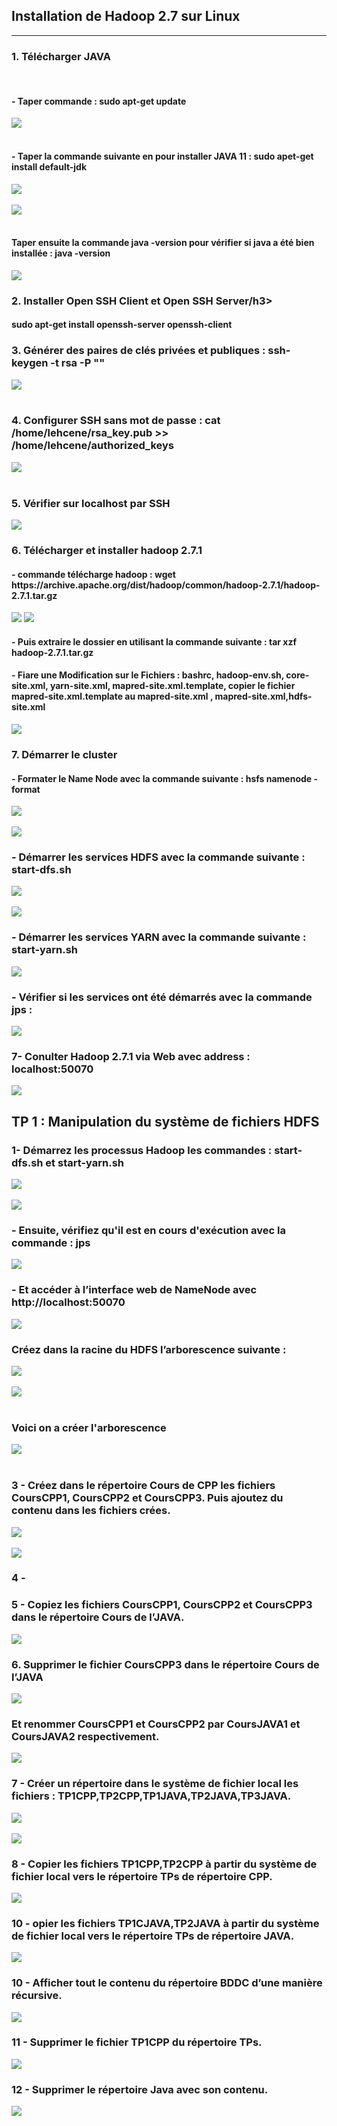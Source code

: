 <h2>Installation de Hadoop 2.7 sur Linux</h2>
<hr/>

<h3>1. Télécharger JAVA </h3>
<br/>
<h4>- Taper commande : sudo apt-get update</h4>
<img src="./img/img01.png">
<br/><br/>
<h4>- Taper la commande suivante en pour installer JAVA 11 : sudo apet-get install default-jdk</h4>
<img src="./img/img02.png">
<br/><br/>
<img src="./img/img03.png">
<br/><br/>
<h4>Taper ensuite la commande java -version pour vérifier si java a été bien installée : java -version</h4>
<img src="./img/img04.png"/>
<h3>2. Installer Open SSH Client et Open SSH Server/h3>
<h4>sudo apt-get install openssh-server openssh-client</h4>
<h3>3. Générer des paires de clés privées et publiques : ssh-keygen -t rsa -P ""</h3>
<img src="./img/img05.png"/>
<br/><br/>
<h3>4. Configurer SSH sans mot de passe : cat /home/lehcene/rsa_key.pub >> /home/lehcene/authorized_keys</h3>
<img src="./img/img06.png"/>
</br></br>
<h3>5. Vérifier sur localhost par SSH</h3>
<img src="./img/img07.png"/>
<h3>6. Télécharger et installer hadoop 2.7.1</h3>
<h4>- commande télécharge hadoop : wget https://archive.apache.org/dist/hadoop/common/hadoop-2.7.1/hadoop-2.7.1.tar.gz</h4>
<img src="./img/img08.png"/>
<img src="./img/img09.png"/>

<h4>- Puis extraire le dossier en utilisant la commande suivante : tar xzf hadoop-2.7.1.tar.gz</h4>
<h4>- Fiare une Modification sur le Fichiers : bashrc, hadoop-env.sh, core-site.xml, yarn-site.xml, mapred-site.xml.template, copier le fichier mapred-site.xml.template au mapred-site.xml , mapred-site.xml,hdfs-site.xml</h4>
<img src="./img/img010.png"/>
<h3>7. Démarrer le cluster</h3>
<h4>- Formater le Name Node avec la commande suivante : hsfs namenode -format</h4>
<img src="./img/img010.png"/>
<br/><br/>
<img src="./img/img011.png"/>
<h3>- Démarrer les services HDFS avec la commande suivante : start-dfs.sh</h3>

<img src="./img/img012.png"/>
<br/><br/>
<img src="./img/img013.png"/>
<h3>- Démarrer les services YARN avec la commande suivante : start-yarn.sh</h3>
<img src="./img/img014.png"/>
<h3>- Vérifier si les services ont été démarrés avec la commande jps :</h3>
<img src="./img/img015.png"/>
<h3>7- Conulter Hadoop 2.7.1 via Web avec address : localhost:50070</h3>
<img src="./img/img016.png"/>
<h2>TP 1 : Manipulation du système de fichiers HDFS</h2>
<h3> 1- Démarrez les processus Hadoop les commandes : start-dfs.sh et start-yarn.sh</h3>
<img src="./img2/img01.png"/>
<br><br>
<img src="./img2/img02.png"/>
<h3>- Ensuite, vérifiez qu'il est en cours d'exécution avec la commande : jps</h3>
<img src="./img2/img03.png" />
<h3>- Et accéder à l’interface web de NameNode avec http://localhost:50070</h3>
<img src="./img2/img04.png"/>

<h3 2 - >Créez dans la racine du HDFS l’arborescence suivante :</h3>
<img src="./img2/img05.png"/>
<br><br>
<img src="./img2/img06.png"/>
<br><br>
<h3>Voici on a créer l'arborescence</h3>
<img src="./img2/img07.png"/>
<br><br>
<h3> 3 - Créez dans le répertoire Cours de CPP les fichiers CoursCPP1, CoursCPP2 et
CoursCPP3. Puis ajoutez du contenu dans les fichiers crées.</h3>
<img src="./img2/img08.png"/>
<br><br>
<img src="./img2/img09.png"/>
<h3> 4 - </h3>
<h3> 5 - Copiez les fichiers CoursCPP1, CoursCPP2 et CoursCPP3 dans le répertoire Cours
de l’JAVA.</h3>
<img src="./img2/img010.png">
<h3>6. Supprimer le fichier CoursCPP3 dans le répertoire Cours de l’JAVA</h3>
<img src="./img2/img011.png">
<h3>Et renommer CoursCPP1 et CoursCPP2 par CoursJAVA1 et CoursJAVA2 respectivement.</h3>
<img src="./img2/img012.png">
<h3>  7 -  Créer un répertoire dans le système de fichier local les fichiers : TP1CPP,TP2CPP,TP1JAVA,TP2JAVA,TP3JAVA.</h3>
<img src="./img2/img013.png"/>
<br><br>
<img src="./img2/img014.png"/>
<h3>  8 - Copier les fichiers TP1CPP,TP2CPP à partir du système de fichier local vers le répertoire TPs de répertoire CPP.</h3>
<img src="./img2/img015.png">
<h3> 10 - opier les fichiers TP1CJAVA,TP2JAVA à partir du système de fichier local vers le répertoire TPs de répertoire JAVA.</h3>
<img src="./img2/img016.png">
<h3> 10 - Afficher tout le contenu du répertoire BDDC d’une manière récursive.</h3>
<img src="./img2/img017.png">
<h3> 11 - Supprimer le fichier TP1CPP du répertoire TPs.</h3>
<img src="./img2/img018.png">
<h3> 12 - Supprimer le répertoire Java avec son contenu.</h3>
<img src="./img2/img019.png">
